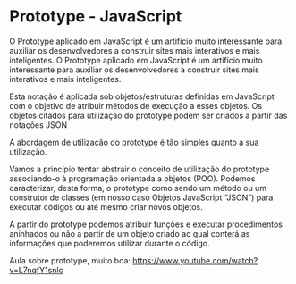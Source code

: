 # Prototype - JavaScript

O Prototype aplicado em JavaScript é um artifício muito interessante para auxiliar os desenvolvedores a construir sites mais interativos e mais inteligentes.
O Prototype aplicado em JavaScript é um artifício muito interessante para auxiliar os desenvolvedores a construir sites mais interativos e mais inteligentes.

Esta notação é aplicada sob objetos/estruturas definidas em JavaScript com o objetivo de atribuir métodos de execução a esses objetos. Os objetos citados para utilização do prototype podem ser criados a partir das notações JSON

A abordagem de utilização do prototype é tão simples quanto a sua utilização.

Vamos a princípio tentar abstrair o conceito de utilização do prototype associando-o à programação orientada a objetos (POO). Podemos caracterizar, desta forma, o prototype como sendo um método ou um construtor de classes (em nosso caso Objetos JavaScript “JSON”) para executar códigos ou até mesmo criar novos objetos.

A partir do prototype podemos atribuir funções e executar procedimentos aninhados ou não a partir de um objeto criado ao qual conterá as informações que poderemos utilizar durante o código.

Aula sobre prototype, muito boa: https://www.youtube.com/watch?v=L7nqfY1snlc